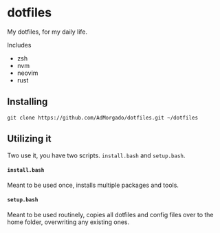 # dotfiles
My dotfiles, for my daily life.

Includes
- zsh
- nvm
- neovim
- rust

## Installing 
```
git clone https://github.com/AdMorgado/dotfiles.git ~/dotfiles
```

## Utilizing it
Two use it, you have two scripts. ```install.bash``` and ```setup.bash```.

#### ```install.bash``` 
Meant to be used once, installs multiple packages and tools.
#### ```setup.bash```
Meant to be used routinely, copies all dotfiles and config files over to the home folder, overwriting any existing ones.

